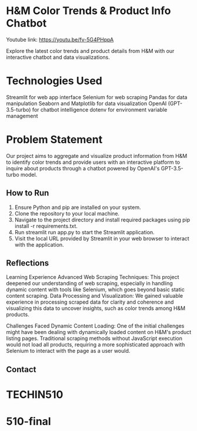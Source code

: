 # H&M Color Trends & Product Info Chatbot
Youtube link: https://youtu.be/fv-5G4PHppA

Explore the latest color trends and product details from H&M with our interactive chatbot and data visualizations.

# Technologies Used 
Streamlit for web app interface
Selenium for web scraping
Pandas for data manipulation
Seaborn and Matplotlib for data visualization
OpenAI (GPT-3.5-turbo) for chatbot intelligence
dotenv for environment variable management

# Problem Statement
Our project aims to aggregate and visualize product information from H&M to identify color trends and provide users with an interactive platform to inquire about products through a chatbot powered by OpenAI's GPT-3.5-turbo model.


## How to Run
1. Ensure Python and pip are installed on your system.
2. Clone the repository to your local machine.
3. Navigate to the project directory and install required packages using pip install -r requirements.txt.
4. Run streamlit run app.py to start the Streamlit application.
5. Visit the local URL provided by Streamlit in your web browser to interact with the application.


## Reflections

Learning Experience
Advanced Web Scraping Techniques: This project deepened our understanding of web scraping, especially in handling dynamic content with tools like Selenium, which goes beyond basic static content scraping.
Data Processing and Visualization: We gained valuable experience in processing scraped data for clarity and coherence and visualizing this data to uncover insights, such as color trends among H&M products.

Challenges Faced
Dynamic Content Loading: One of the initial challenges might have been dealing with dynamically loaded content on H&M's product listing pages. Traditional scraping methods without JavaScript execution would not load all products, requiring a more sophisticated approach with Selenium to interact with the page as a user would.

## Contact

# TECHIN510
# 510-final
